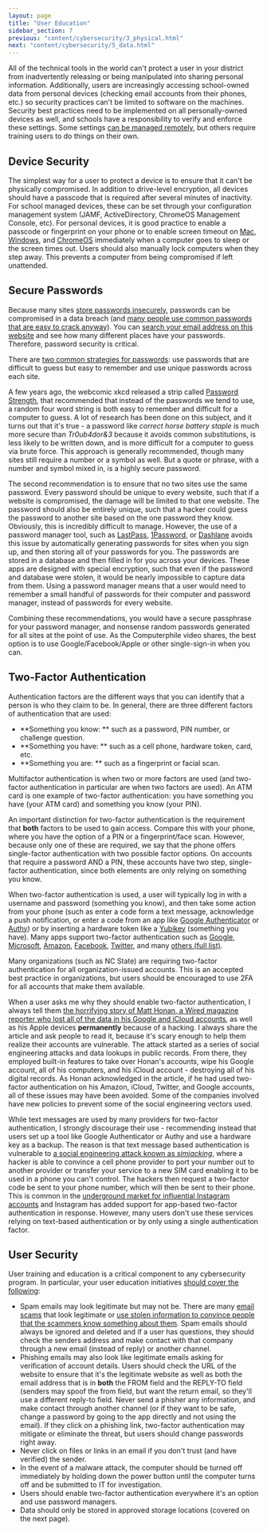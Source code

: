 ```yaml
---
layout: page
title: "User Education"
sidebar_section: 7
previous: "content/cybersecurity/3_physical.html"
next: "content/cybersecurity/5_data.html"
---
```

All of the technical tools in the world can't protect a user in your district from inadvertently releasing or being manipulated into sharing personal information.  Additionally, users are increasingly accessing school-owned data from personal devices (checking email accounts from their phones, etc.) so security practices can't be limited to software on the machines. Security best practices need to be implemented on all personally-owned devices as well, and schools have a responsibility to verify and enforce these settings. Some settings [can be managed remotely][1], but others require training users to do things on their own.

## Device Security
The simplest way for a user to protect a device is to ensure that it can't be physically compromised. In addition to drive-level encryption, all devices should have a passcode that is required after several minutes of inactivity. For school managed devices, these can be set through your configuration management system (JAMF, ActiveDirectory, ChromeOS Management Console, etc). For personal devices, it is good practice to enable a passcode or fingerprint on your phone or to enable screen timeout on [Mac][2], [Windows][3], and [ChromeOS][4] immediately when a computer goes to sleep or the screen times out. Users should also manually lock computers when they step away. This prevents a computer from being compromised if left unattended.

## Secure Passwords
Because many sites [store passwords insecurely][5], passwords can be compromised in a data breach (and [many people use common passwords that are easy to crack anyway][6]). You can [search your email address on this website][7] and see how many different places have your passwords.  Therefore, password security is critical. 

There are [two common strategies for passwords][8]: use passwords that are difficult to guess but easy to remember and use unique passwords across each site.

A few years ago, the webcomic xkcd released a strip called [Password Strength][9], that recommended that instead of the passwords we tend to use, a random four word string is both easy to remember and difficult for a computer to guess. A lot of research has been done on this subject, and it turns out that it's true - a password like _correct horse battery staple_ is much more secure than _Tr0ub4dor&3_ because it avoids common substitutions, is less likely to be written down, and is more difficult for a computer to guess via brute force. This approach is generally recommended, though many sites still require a number or a symbol as well. But a quote or phrase, with a number and symbol mixed in, is a highly secure password.

The second recommendation is to ensure that no two sites use the same password. Every password should be unique to every website, such that if a website is compromised, the damage will be limited to that one website. The password should also be entirely unique, such that a hacker could guess the password to another site based on the one password they know. Obviously, this is incredibly difficult to manage. However, the use of a password manager tool, such as [LastPass][10], [1Password][11], or [Dashlane][12] avoids this issue by automatically generating passwords for sites when you sign up, and then storing all of your passwords for you. The passwords are stored in a database and then filled in for you across your devices. These apps are designed with special encryption, such that even if the password and database were stolen, it would be nearly impossible to capture data from them. Using a password manager means that a user would need to remember a small handful of passwords for their computer and password manager, instead of passwords for every website. 

Combining these recommendations, you would have a secure passphrase for your password manager, and nonsense random passwords generated for all sites at the point of use. As the Computerphile video shares, the best option is to use Google/Facebook/Apple or other single-sign-in when you can.

## Two-Factor Authentication
Authentication factors are the different ways that you can identify that a person is who they claim to be. In general, there are three different factors of authentication that are used:

* **Something you know: ** such as a password, PIN number, or challenge question.
* **Something you have: ** such as a cell phone, hardware token, card, etc.
* **Something you are: ** such as a fingerprint or facial scan.

Multifactor authentication is when two or more factors are used (and two-factor authentication in particular are when two factors are used). An ATM card is one example of two-factor authentication: you have something you have (your ATM card) and something you know (your PIN).

An important distinction for two-factor authentication is the requirement that **both** factors to be used to gain access. Compare this with your phone, where you have the option of a PIN or a fingerprint/face scan. However, because only one of these are required, we say that the phone offers single-factor authentication with two possible factor options. On accounts that require a password AND a PIN, these accounts have two step, single-factor authentication, since both elements are only relying on something you know.

When two-factor authentication is used, a user will typically log in with a username and password (something you know), and then take some action from your phone (such as enter a code form a text message, acknowledge a push notification, or enter a code from an app like [Google Authenticator][13] or [Authy][14]) or by inserting a hardware token like a [Yubikey][15] (something you have). Many apps support two-factor authentication such as [Google][16], [Microsoft][17], [Amazon][18], [Facebook][19], [Twitter][20], and many [others (full list)][21]. 

Many organizations (such as NC State) are requiring two-factor authentication for all organization-issued accounts. This is an accepted best practice in organizations, but users should be encouraged to use 2FA for all accounts that make them available. 

When a user asks me why they should enable two-factor authentication, I always tell them [the horrifying story of Matt Honan, a Wired magazine reporter who lost all of the data in his Google and iCloud accounts][22], as well as his Apple devices **permanently** because of a hacking. I always share the article and ask people to read it, because it's scary enough to help them realize their accounts are vulnerable. The attack started as a series of social engineering attacks and data lookups in public records. From there, they employed built-in features to take over Honan's accounts, wipe his Google account, all of his computers, and his iCloud account - destroying all of his digital records. As Honan acknowledged in the article, if he had used two-factor authentication on his Amazon, iCloud, Twitter, and Google accounts, all of these issues may have been avoided. Some of the companies involved have new policies to prevent some of the social engineering vectors used.

While text messages are used by many providers for two-factor authentication, I strongly discourage their use - recommending instead that users set up a tool like Google Authenticator or Authy and use a hardware key as a backup. The reason is that text message based authentication is vulnerable to [a social engineering attack known as _simjacking_][23], where a hacker is able to convince a cell phone provider to port your number out to another provider or transfer your service to a new SIM card enabling it to be used in a phone you can't control. The hackers then request a two-factor code be sent to your phone number, which will then be sent to their phone. This is common in the [underground market for influential Instagram accounts][24] and Instagram has added support for app-based two-factor authentication in response. However, many users don't use these services relying on text-based authentication or by only using a single authentication factor.

## User Security
User training and education is a critical component to any cybersecurity program. In particular, your user education initiatives [should cover the following][25]:
* Spam emails may look legitimate but may not be. There are many [email scams][26] that look legitimate or [use stolen information to convince people that the scammers know something about them][27]. Spam emails should always be ignored and deleted and if a user has questions, they should check the senders address and make contact with that company through a new email (instead of reply) or another channel.
* Phishing emails may also look like legitimate emails asking for verification of account details. Users should check the URL of the website to ensure that it's the legitimate website as well as both the email address that is in **both** the FROM field and the REPLY-TO field (senders may spoof the from field, but want the return email, so they'll use a different reply-to field. Never send a phisher any information, and make contact through another channel (or if they want to be safe, change a password by going to the app directly and not using the email). If they click on a phishing link, two-factor authentication may mitigate or eliminate the threat, but users should change passwords right away.
* Never click on files or links in an email if you don't trust (and have verified) the sender.
* In the event of a malware attack, the computer should be turned off immediately by holding down the power button until the computer turns off and be submitted to IT for investigation.
* Users should enable two-factor authentication everywhere it's an option and use password managers.
* Data should only be stored in approved storage locations (covered on the next page).

[1]:	https://support.google.com/a/answer/7422256?hl=en
[2]:	https://macpaw.com/how-to/lock-mac-screen
[3]:	https://www.addictivetips.com/windows-tips/automatically-lock-windows-10-system-inactive/
[4]:	https://support.google.com/chromebook/thread/3771150?hl=en
[5]:	https://www.youtube.com/watch?v=8ZtInClXe1Q
[6]:	https://www.youtube.com/watch?v=7U-RbOKanYs
[7]:	https://haveibeenpwned.com
[8]:	https://www.youtube.com/watch?v=7U-RbOKanYs
[9]:	https://xkcd.com/936/
[10]:	https://www.lastpass.com
[11]:	https://1password.com
[12]:	https://www.dashlane.com
[13]:	https://support.google.com/accounts/answer/1066447?co=GENIE.Platform%3DAndroid&hl=en
[14]:	https://authy.com
[15]:	https://www.yubico.com/products/
[16]:	https://support.google.com/accounts/answer/185839?co=GENIE.Platform%3DDesktop&hl=en
[17]:	https://support.microsoft.com/en-us/help/12408/microsoft-account-how-to-use-two-step-verification
[18]:	https://www.amazon.com/gp/help/customer/display.html?nodeId=202073820
[19]:	https://www.facebook.com/help/148233965247823
[20]:	https://help.twitter.com/en/managing-your-account/two-factor-authentication
[21]:	https://twofactorauth.org
[22]:	https://www.wired.com/2012/08/apple-amazon-mat-honan-hacking/
[23]:	https://www.vice.com/en_uk/article/3kx4ej/sim-jacking-mobile-phone-fraud
[24]:	https://www.vice.com/en_us/article/vbqax3/hackers-sim-swapping-steal-phone-numbers-instagram-bitcoin
[25]:	https://it.nc.gov/resources/cybersecurity-risk-management/cybersecurity-awareness/online-safety-tips
[26]:	https://www.atg.wa.gov/5-common-e-mail-scams
[27]:	https://www.cnbc.com/2019/06/17/email-sextortion-scams-on-the-rise-says-fbi.html